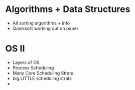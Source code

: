 
# Algorithms + Data Structures
- All sorting algorithms + info
- Quicksort working out on paper

# OS II
- Layers of OS
- Process Scheduling
- Many Core Scheduling Strats
- big.LITTLE scheduling strats
- 